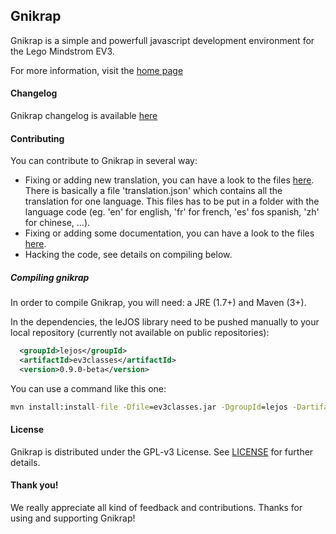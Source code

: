 Gnikrap 
-------

Gnikrap is a simple and powerfull javascript development environment for the Lego Mindstrom EV3.

For more information, visit the [home page](http://jbenech.github.io/gnikrap)


#### Changelog

Gnikrap changelog is available [here](gnikrap-core/src/main/scripts/history.txt)


#### Contributing

You can contribute to Gnikrap in several way:
* Fixing or adding new translation, you can have a look to the files [here](gnikrap-core/src/main/WEB-CONTENT/locales).   
  There is basically a file 'translation.json' which contains all the translation for one language. This files has to be put 
  in a folder with the language code (eg. 'en' for english, 'fr' for french, 'es' fos spanish, 'zh' for chinese, ...).
* Fixing or adding some documentation, you can have a look to the files [here](gnikrap-doc/src/main/asciidoc).
* Hacking the code, see details on compiling below.

##### Compiling gnikrap

In order to compile Gnikrap, you will need: a JRE (1.7+) and Maven (3+).

In the dependencies, the leJOS library need to be pushed manually to your local repository (currently not available on public repositories): 

```XML
  <groupId>lejos</groupId>
  <artifactId>ev3classes</artifactId>
  <version>0.9.0-beta</version>
```

You can use a command like this one:
```cmd
mvn install:install-file -Dfile=ev3classes.jar -DgroupId=lejos -DartifactId=ev3classes -Dversion=0.9.0-beta -Dpackaging=jar -Dsources=ev3classes-src.zip
```


#### License

Gnikrap is distributed under the GPL-v3 License. See [LICENSE](LICENSE) for further details.


#### Thank you!

We really appreciate all kind of feedback and contributions. Thanks for using and supporting Gnikrap!
